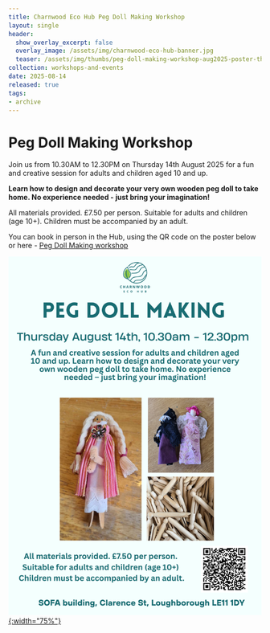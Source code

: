 ```yaml
---
title: Charnwood Eco Hub Peg Doll Making Workshop 
layout: single
header:
  show_overlay_excerpt: false
  overlay_image: /assets/img/charnwood-eco-hub-banner.jpg
  teaser: /assets/img/thumbs/peg-doll-making-workshop-aug2025-poster-thumbnail.jpg
collection: workshops-and-events
date: 2025-08-14
released: true
tags:
- archive
---
```

# Peg Doll Making Workshop
 
Join us from 10.30AM to 12.30PM on Thursday 14th August 2025 for a fun and creative session for adults and children aged 10 and up.

**Learn how to design and decorate your very own wooden peg doll to take home.  No experience needed - just bring your imagination!**

All materials provided. £7.50 per person. Suitable for adults and children (age 10+). Children must be accompanied by an adult.

You can book in person in the Hub, using the QR code on the poster below or here - [Peg Doll Making workshop](https://www.eventbookings.com/b/event/peg-doll-making)

[![Peg Doll Making workshop poster](/assets/img/peg-doll-making-workshop-poster-aug2025.png){:width="75%"}](https://www.eventbookings.com/b/event/peg-doll-making)
